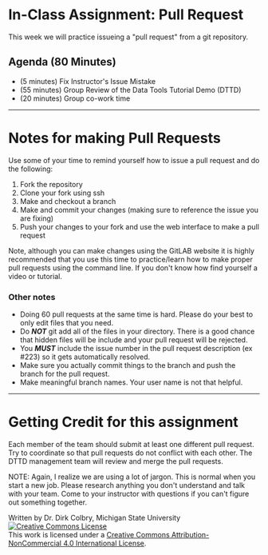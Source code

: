 # In-Class Assignment: Pull Request

This week we will practice issueing a "pull request" from a git repository. 


## Agenda (80 Minutes)

- (5 minutes) Fix Instructor's Issue Mistake
- (55 minutes) Group Review of the Data Tools Tutorial Demo (DTTD)
- (20 minutes) Group co-work time


---

# Notes for making Pull Requests

Use some of your time to remind yourself how to issue a pull request and do the following:

1. Fork the repository 
2. Clone your fork using ssh
3. Make and checkout a branch 
4. Make and commit your changes (making sure to reference the issue you are fixing)
5. Push your changes to your fork and use the web interface to make a pull request

Note, although you can make changes using the GitLAB website it is highly recommended that you use this time to practice/learn how to make proper pull requests using the command line.  If you don't know how find yourself a video or tutorial. 

### Other notes 
- Doing 60 pull requests at the same time is hard. Please do your best to only edit files that you need.
- Do ***NOT*** git add all of the files in your directory. There is a good chance that hidden files will be include and your pull request will be rejected.
- You ***MUST*** include the issue number in the pull request description (ex #223)  so it gets automatically resolved.
- Make sure you actually commit things to the branch and push the branch for the pull request.
- Make meaningful branch names.  Your user name is not that helpful. 

---

# Getting Credit for this assignment

Each member of the team should submit at least one different pull request.  Try to coordinate so that pull requests do not conflict with each other. The DTTD management team will review and merge the pull requests. 

NOTE: Again, I realize we are using a lot of jargon. This is normal when you start a new job. Please research anything you don't understand and talk with your team. Come to your instructor with questions if you can't figure out something together. 


Written by Dr. Dirk Colbry, Michigan State University
<a rel="license" href="http://creativecommons.org/licenses/by-nc/4.0/"><img alt="Creative Commons License" style="border-width:0" src="https://i.creativecommons.org/l/by-nc/4.0/88x31.png" /></a><br />This work is licensed under a <a rel="license" href="http://creativecommons.org/licenses/by-nc/4.0/">Creative Commons Attribution-NonCommercial 4.0 International License</a>.
